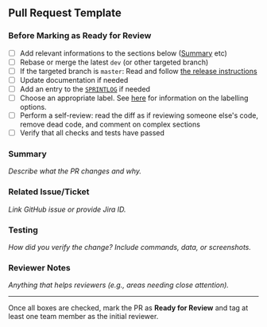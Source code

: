 ## Pull Request Template

### Before Marking as Ready for Review
- [ ] Add relevant informations to the sections below ([Summary](#summary) etc)
- [ ] Rebase or merge the latest `dev` (or other targeted branch)
- [ ] If the targeted branch is `master`: Read and follow [the release instructions](https://github.com/ScilifelabDataCentre/dds_web/blob/dev/docs/procedures/new_release.md)
- [ ] Update documentation if needed
- [ ] Add an entry to the [`SPRINTLOG`](https://github.com/ScilifelabDataCentre/dds_web/blob/dev/SPRINTLOG.md) if needed
- [ ] Choose an appropriate label. See [here](https://github.com/ScilifelabDataCentre/dds_web/blob/dev/docs/procedures/labelling_a_pull_request.md) for information on the labelling options.
- [ ] Perform a self-review: read the diff as if reviewing someone else's code, remove dead code, and comment on complex sections
- [ ] Verify that all checks and tests have passed 

### Summary
_Describe what the PR changes and why._

### Related Issue/Ticket
_Link GitHub issue or provide Jira ID._

### Testing
_How did you verify the change? Include commands, data, or screenshots._

### Reviewer Notes
_Anything that helps reviewers (e.g., areas needing close attention)._

---
Once all boxes are checked, mark the PR as **Ready for Review** and tag at least one team member as the initial reviewer.
